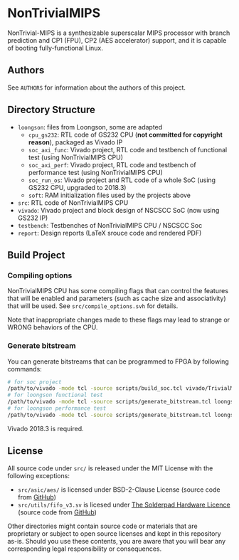 # NonTrivialMIPS

NonTrivial-MIPS is a synthesizable superscalar MIPS processor with branch prediction and CP1 (FPU), CP2 (AES accelerator) support, and it is capable of booting fully-functional Linux.

## Authors

See `AUTHORS` for information about the authors of this project.

## Directory Structure

* `loongson`: files from Loongson, some are adapted
  * `cpu_gs232`: RTL code of GS232 CPU (__not committed for copyright reason__), packaged as Vivado IP
  * `soc_axi_func`: Vivado project, RTL code and testbench of functional test (using NonTrivialMIPS CPU)
  * `soc_axi_perf`: Vivado project, RTL code and testbench of performance test (using NonTrivialMIPS CPU)
  * `soc_run_os`: Vivado project and RTL code of a whole SoC (using GS232 CPU, upgraded to 2018.3)
  * `soft`: RAM initialization files used by the projects above
* `src`: RTL code of NonTrivialMIPS CPU
* `vivado`: Vivado project and block design of NSCSCC SoC (now using GS232 IP)
* `testbench`: Testbenches of NonTrivialMIPS CPU / NSCSCC Soc
* `report`: Design reports (LaTeX srouce code and rendered PDF)

## Build Project

### Compiling options

NonTrivialMIPS CPU has some compiling flags that can control the features that will be enabled and parameters (such as cache size and associativity) that will be used. See `src/compile_options.svh` for details.

Note that inappropriate changes made to these flags may lead to strange or WRONG behaviors of the CPU.

### Generate bitstream

You can generate bitstreams that can be programmed to FPGA by following commands:

```bash
# for soc project
/path/to/vivado -mode tcl -source scripts/build_soc.tcl vivado/TrivialMIPS.xpr
# for loongson functional test
/path/to/vivado -mode tcl -source scripts/generate_bitstream.tcl loongson/soc_axi_func/run_vivado/mycpu_prj1/mycpu.xpr
# for loongson performance test
/path/to/vivado -mode tcl -source scripts/generate_bitstream.tcl loongson/soc_axi_perf/run_vivado/mycpu_prj1/mycpu.xpr
```

Vivado 2018.3 is required.

## License

All source code under `src/` is released under the MIT License with the following exceptions:

* `src/asic/aes/` is licensed under BSD-2-Clause License (source code from [GitHub](https://github.com/secworks/aes/))
* `src/utils/fifo_v3.sv` is licesed under [The Solderpad Hardware Licence](https://solderpad.org/licenses/) (source code from [GitHub](https://github.com/pulp-platform/ariane))

Other directories might contain source code or materials that are proprietary or subject to open source licenses and kept in this repository as-is.
Should you use these contents, you are aware that you will bear any corresponding legal responsibility or consequences.

